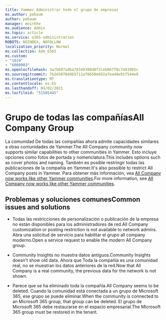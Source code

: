 ```yaml
---
title: Yammer Administrar todo el grupo de empresas
ms.author: pebaum
author: pebaum
manager: mnirkhe
ms.audience: Admin
ms.topic: article
ms.service: o365-administration
ROBOTS: NOINDEX, NOFOLLOW
localization_priority: Normal
ms.collection: Adm_O365
ms.custom:
- "1019"
- "6000003"
ms.openlocfilehash: 3a7b607adba78349309d8f2ceb067f0c7493905c
ms.sourcegitcommit: 7b2e5078dd65f11af6650e692a7ea48e91f544e0
ms.translationtype: MT
ms.contentlocale: es-ES
ms.lasthandoff: 04/02/2021
ms.locfileid: "51505445"
---
```

# <a name="all-company-group"></a><span data-ttu-id="986a6-102">Grupo de todas las compañías</span><span class="sxs-lookup"><span data-stu-id="986a6-102">All Company Group</span></span>

<span data-ttu-id="986a6-103">La comunidad De todas las compañías ahora admite capacidades similares a otras comunidades de Yammer.</span><span class="sxs-lookup"><span data-stu-id="986a6-103">The All Company community now supports similar capabilities to other communities in Yammer.</span></span> <span data-ttu-id="986a6-104">Esto incluye opciones como fotos de portada y nomenclatura.</span><span class="sxs-lookup"><span data-stu-id="986a6-104">This includes options such as cover photos and naming.</span></span> <span data-ttu-id="986a6-105">También es posible restringir todas las publicaciones de la compañía en Yammer.</span><span class="sxs-lookup"><span data-stu-id="986a6-105">It's also possible to restrict All Company posts in Yammer.</span></span> <span data-ttu-id="986a6-106">Para obtener más información, vea [All Company now works like other Yammer communities](https://docs.microsoft.com/yammer/manage-yammer-groups/yammer-all-company-yammer-community).</span><span class="sxs-lookup"><span data-stu-id="986a6-106">For more information, see [All Company now works like other Yammer communities](https://docs.microsoft.com/yammer/manage-yammer-groups/yammer-all-company-yammer-community).</span></span>

## <a name="common-issues-and-solutions"></a><span data-ttu-id="986a6-107">Problemas y soluciones comunes</span><span class="sxs-lookup"><span data-stu-id="986a6-107">Common issues and solutions</span></span>

- <span data-ttu-id="986a6-108">Todas las restricciones de personalización o publicación de la empresa no están disponibles para los administradores de red.</span><span class="sxs-lookup"><span data-stu-id="986a6-108">All Company customization or posting restriction is not available to network admins.</span></span> <span data-ttu-id="986a6-109">Abra una solicitud de servicio para habilitar el grupo all company moderno.</span><span class="sxs-lookup"><span data-stu-id="986a6-109">Open a service request to enable the modern All Company group.</span></span>

- <span data-ttu-id="986a6-110">Community Insights no muestra datos antiguos.</span><span class="sxs-lookup"><span data-stu-id="986a6-110">Community Insights doesn't show old data.</span></span> <span data-ttu-id="986a6-111">Ahora que Toda la compañía es una comunidad real, no se muestran los datos anteriores de la red.</span><span class="sxs-lookup"><span data-stu-id="986a6-111">Now that All Company is a real community, the previous data for the network is not shown.</span></span>

- <span data-ttu-id="986a6-112">Parece que se ha eliminado toda la compañía.</span><span class="sxs-lookup"><span data-stu-id="986a6-112">All Company seems to be deleted.</span></span> <span data-ttu-id="986a6-113">Cuando la comunidad está conectada a un grupo de Microsoft 365, ese grupo se puede eliminar.</span><span class="sxs-lookup"><span data-stu-id="986a6-113">When the community is connected to an Microsoft 365 group, that group can be deleted.</span></span> <span data-ttu-id="986a6-114">El grupo de Microsoft 365 debe restaurarse en el espacio empresarial.</span><span class="sxs-lookup"><span data-stu-id="986a6-114">The Microsoft 365 group must be restored in the tenant.</span></span>

